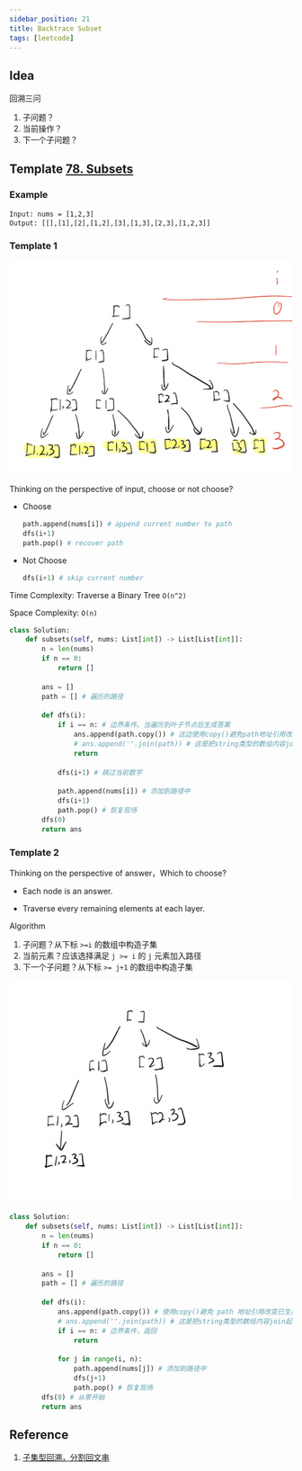 ```yaml
---
sidebar_position: 21
title: Backtrace Subset
tags: [leetcode]
---
```


## Idea

回溯三问
1. 子问题？
2. 当前操作？
3. 下一个子问题？

## Template [78. Subsets](https://leetcode.cn/problems/subsets/)

### Example

```
Input: nums = [1,2,3]
Output: [[],[1],[2],[1,2],[3],[1,3],[2,3],[1,2,3]]
```

### Template 1

![image-20240525203203182](./240315-backtrace-subset.assets/image-20240525203203182.png)

Thinking on the perspective of input, choose or not choose?

- Choose

  ```python
  path.append(nums[i]) # append current number to path
  dfs(i+1)
  path.pop() # recover path
  ```

- Not Choose

  ```python
  dfs(i+1) # skip current number
  ```


Time Complexity: Traverse a Binary Tree `O(n^2)`

Space Complexity: `O(n)`

```python
class Solution:
    def subsets(self, nums: List[int]) -> List[List[int]]:
        n = len(nums)
        if n == 0:
            return []
        
        ans = []
        path = [] # 遍历的路径

        def dfs(i):
            if i == n: # 边界条件。当遍历到叶子节点后生成答案
                ans.append(path.copy()) # 这边使用copy()避免path地址引用改变已生成的结果，这边的copy其实也花了时间
                # ans.append(''.join(path)) # 这是把string类型的数组内容join起来
                return

            dfs(i+1) # 跳过当前数字

            path.append(nums[i]) # 添加到路径中
            dfs(i+1)
            path.pop() # 恢复现场
        dfs(0)
        return ans
```

### Template 2

Thinking on the perspective of answer，Which to choose?

- Each node is an answer.

- Traverse every remaining elements at each layer.

Algorithm

1. 子问题？从下标 `>=i` 的数组中构造子集
2. 当前元素？应该选择满足 `j >= i` 的 `j` 元素加入路径
3. 下一个子问题？从下标 `>= j+1` 的数组中构造子集

![image-20240525201910106](./240315-backtrace-subset.assets/image-20240525201910106.png)

```python
class Solution:
    def subsets(self, nums: List[int]) -> List[List[int]]:
        n = len(nums)
        if n == 0:
            return []
        
        ans = []
        path = [] # 遍历的路径

        def dfs(i):
            ans.append(path.copy()) # 使用copy()避免 path 地址引用改变已生成的结果，这边的copy其实也花了时间
            # ans.append(''.join(path)) # 这是把string类型的数组内容join起来
            if i == n: # 边界条件，返回
                return

            for j in range(i, n):
                path.append(nums[j]) # 添加到路径中
                dfs(j+1) 
                path.pop() # 恢复现场
        dfs(0) # 从零开始
        return ans
```

## Reference

1. [子集型回溯，分割回文串](https://www.bilibili.com/video/BV1mG4y1A7Gu/?spm_id_from=333.788&vd_source=66a0b89065d7f04805223fd7f2d613a6)
